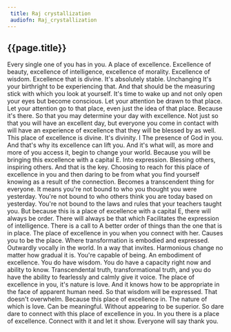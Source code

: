 ```yaml
---
 title: Raj crystallization
 audiofn: Raj_crystallization
---
```


## {{page.title}}

Every single one of you has in you. A place of excellence. Excellence of
beauty, excellence of intelligence, excellence of morality. Excellence
of wisdom. Excellence that is divine. It's absolutely stable. Unchanging
It's your birthright to be experiencing that. And that should be the
measuring stick with which you look at yourself. It's time to wake up
and not only open your eyes but become conscious. Let your attention be
drawn to that place. Let your attention go to that place, even just the
idea of that place. Because it's there. So that you may determine your
day with excellence. Not just so that you will have an excellent day,
but everyone you come in contact with will have an experience of
excellence that they will be blessed by as well. This place of
excellence is divine. It's divinity. I The presence of God in you. And
that's why its excellence can lift you. And it's what will, as more and
more of you access it, begin to change your world. Because you will be
bringing this excellence with a capital E. Into expression. Blessing
others, inspiring others. And that is the key. Choosing to reach for
this place of excellence in you and then daring to be from what you find
yourself knowing as a result of the connection. Becomes a transcendent
thing for everyone. It means you're not bound to who you thought you
were yesterday. You're not bound to who others think you are today based
on yesterday. You're not bound to the laws and rules that your teachers
taught you. But because this is a place of excellence with a capital E,
there will always be order. There will always be that which Facilitates
the expression of intelligence. There is a call to A better order of
things than the one that is in place. The place of excellence in you
when you connect with her. Causes you to be the place. Where
transformation is embodied and expressed. Outwardly vocally in the
world. In a way that invites. Harmonious change no matter how gradual it
is. You're capable of being. An embodiment of excellence. You do have
wisdom. You do have a capacity right now and ability to know.
Transcendental truth, transformational truth, and you do have the
ability to fearlessly and calmly give it voice. The place of excellence
in you, it's nature is love. And it knows how to be appropriate in the
face of apparent human need. So that wisdom will be expressed. That
doesn't overwhelm. Because this place of excellence in. The nature of
which is love. Can be meaningful. Without appearing to be superior. So
dare dare to connect with this place of excellence in you. In you there
is a place of excellence. Connect with it and let it show. Everyone will
say thank you.


